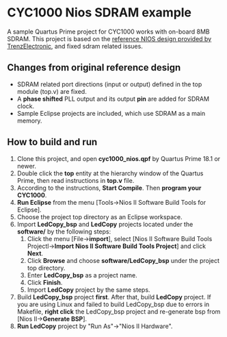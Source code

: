 # CYC1000 Nios SDRAM example
A sample Quartus Prime project for CYC1000 works with on-board 8MB SDRAM. This project is based on the [reference NIOS design provided by TrenzElectronic](https://wiki.trenz-electronic.de/display/PD/NIOS:https://wiki.trenz-electronic.de/display/PD/NIOS), and fixed sdram related issues.

## Changes from original reference design
- SDRAM related port directions (input or output) defined in the top module (top.v) are fixed.
- A **phase shifted** PLL output and its output **pin** are added for SDRAM clock.
- Sample Eclipse projects are included, which use SDRAM as a main memory.

## How to build and run
1. Clone this project, and open **cyc1000_nios.qpf** by Quartus Prime 18.1 or newer.
2. Double click the **top** entity at the hierarchy window of the Quartus Prime, then read instructions in **top.v** file.
3. According to the instructions, **Start Compile**. Then **program your CYC1000**.
4. **Run Eclipse** from the menu [Tools->Nios II Software Build Tools for Eclipse].
5. Choose the project top directory as an Eclipse workspace.
6. Import **LedCopy_bsp** and **LedCopy** projects located under the **software/** by the following steps:
    1. Click the menu [File->**import**], select [Nios II Software Build Tools Projectl->**Import Nios II Software Build Tools Project**] and click **Next**.
    2. Click **Browse** and choose **software/LedCopy_bsp** under the project top directory.
    3. Enter **LedCopy_bsp** as a project name.
    4. Click **Finish**.
    5. Import **LedCopy** project by the same steps.
10. Build **LedCopy_bsp** project **first**. After that, build **LedCopy** project. If you are using Linux and failed to build LedCopy_bsp due to errors in Makefile, **right click** the LedCopy_bsp project and re-generate bsp from [Nios II->**Generate BSP**].
10. **Run LedCopy** project by "Run As"->"Nios II Hardware".
